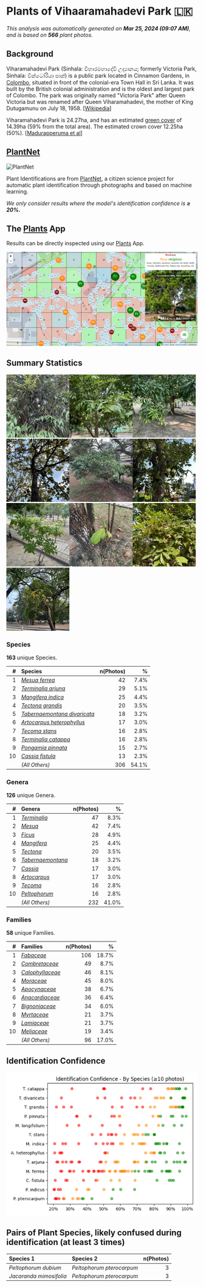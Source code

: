 # Plants of Vihaaramahadevi Park :sri_lanka:

*This analysis was automatically generated on  **Mar 25, 2024 (09:07 AM)**, and is based on  **566** plant photos.*

## Background

Viharamahadevi Park (Sinhala: විහාරමහාදේවී උද්‍යානය; formerly Victoria Park, Sinhala: වික්ටෝරියා පාක්) is a public park located in Cinnamon Gardens, in [Colombo](https://en.wikipedia.org/wiki/Colombo), situated in front of the colonial-era Town Hall in Sri Lanka. It was built by the British colonial administration and is the oldest and largest park of Colombo. The park was originally named "Victoria Park" after Queen Victoria but was renamed after Queen Viharamahadevi, the mother of King Dutugamunu on July 18, 1958. [[Wikipedia](https://en.wikipedia.org/wiki/Viharamahadevi_Park)]

Viharamahadevi Park is 24.27ha, and has an estimated [green cover](https://en.wikipedia.org/wiki/Vegetation) of 14.39ha (59% from the total area). The estimated crown cover 12.25ha (50%). [[Madurapperuma et al](https://www.researchgate.net/publication/282250239_CrownTree_cover_of_Viharamahadevi_Park_Colombo)]

## [PlantNet](https://plantnet.org)

![PlantNet](https://plantnet.org/wp-content/uploads/2020/12/plantnet_header.png)

Plant Identifications are from  [PlantNet](https://plantnet.org), a citizen science project for automatic plant identification through photographs and based on machine learning.

*We only consider results where the model's identification confidence is **≥ 20%.***

## The [Plants](https://nuuuwan.github.io/plants) App

Results can be directly inspected using our [Plants](https://nuuuwan.github.io/plants) App.

![App](images/app.png)

## Summary Statistics

<img src="data/images/Photo-2024-03-11-07-03-27.jpg" alt="Mesua ferrea" width="33%" style= /><img src="data/images/Photo-2024-03-21-07-08-12.jpg" alt="Terminalia arjuna" width="33%" style= /><img src="data/images/Photo-2024-03-21-08-12-16.jpg" alt="Mangifera indica" width="33%" style= /><img src="data/images/Photo-2024-03-19-07-18-25.jpg" alt="Tectona grandis" width="33%" style= /><img src="data/images/Photo-2024-03-11-06-27-36.jpg" alt="Tabernaemontana divaricata" width="33%" style= /><img src="data/images/Photo-2024-03-25-07-22-44.jpg" alt="Artocarpus heterophyllus" width="33%" style= /><img src="data/images/Photo-2024-03-11-06-40-57.jpg" alt="Tecoma stans" width="33%" style= /><img src="data/images/Photo-2024-03-11-06-36-36.jpg" alt="Terminalia catappa" width="33%" style= /><img src="data/images/Photo-2024-03-21-08-10-07.jpg" alt="Pongamia pinnata" width="33%" style= /><img src="data/images/Photo-2024-03-08-07-09-59.jpg" alt="Cassia fistula" width="33%" style= />

### Species

**163** unique Species.

| # | Species | n(Photos) | % |
| ---: | :--- | ---: | ---: |
| 1 | [*Mesua ferrea*](https://en.wikipedia.org/wiki/Mesua_ferrea) | 42 | 7.4% |
| 2 | [*Terminalia arjuna*](https://en.wikipedia.org/wiki/Terminalia_arjuna) | 29 | 5.1% |
| 3 | [*Mangifera indica*](https://en.wikipedia.org/wiki/Mangifera_indica) | 25 | 4.4% |
| 4 | [*Tectona grandis*](https://en.wikipedia.org/wiki/Tectona_grandis) | 20 | 3.5% |
| 5 | [*Tabernaemontana divaricata*](https://en.wikipedia.org/wiki/Tabernaemontana_divaricata) | 18 | 3.2% |
| 6 | [*Artocarpus heterophyllus*](https://en.wikipedia.org/wiki/Artocarpus_heterophyllus) | 17 | 3.0% |
| 7 | [*Tecoma stans*](https://en.wikipedia.org/wiki/Tecoma_stans) | 16 | 2.8% |
| 8 | [*Terminalia catappa*](https://en.wikipedia.org/wiki/Terminalia_catappa) | 16 | 2.8% |
| 9 | [*Pongamia pinnata*](https://en.wikipedia.org/wiki/Pongamia_pinnata) | 15 | 2.7% |
| 10 | [*Cassia fistula*](https://en.wikipedia.org/wiki/Cassia_fistula) | 13 | 2.3% |
|  | *(All Others)* | 306 | 54.1% |

### Genera

**126** unique Genera.

| # | Genera | n(Photos) | % |
| ---: | :--- | ---: | ---: |
| 1 | [*Terminalia*](https://en.wikipedia.org/wiki/Terminalia) | 47 | 8.3% |
| 2 | [*Mesua*](https://en.wikipedia.org/wiki/Mesua) | 42 | 7.4% |
| 3 | [*Ficus*](https://en.wikipedia.org/wiki/Ficus) | 28 | 4.9% |
| 4 | [*Mangifera*](https://en.wikipedia.org/wiki/Mangifera) | 25 | 4.4% |
| 5 | [*Tectona*](https://en.wikipedia.org/wiki/Tectona) | 20 | 3.5% |
| 6 | [*Tabernaemontana*](https://en.wikipedia.org/wiki/Tabernaemontana) | 18 | 3.2% |
| 7 | [*Cassia*](https://en.wikipedia.org/wiki/Cassia) | 17 | 3.0% |
| 8 | [*Artocarpus*](https://en.wikipedia.org/wiki/Artocarpus) | 17 | 3.0% |
| 9 | [*Tecoma*](https://en.wikipedia.org/wiki/Tecoma) | 16 | 2.8% |
| 10 | [*Peltophorum*](https://en.wikipedia.org/wiki/Peltophorum) | 16 | 2.8% |
|  | *(All Others)* | 232 | 41.0% |

### Families

**58** unique Families.

| # | Families | n(Photos) | % |
| ---: | :--- | ---: | ---: |
| 1 | [*Fabaceae*](https://en.wikipedia.org/wiki/Fabaceae) | 106 | 18.7% |
| 2 | [*Combretaceae*](https://en.wikipedia.org/wiki/Combretaceae) | 49 | 8.7% |
| 3 | [*Calophyllaceae*](https://en.wikipedia.org/wiki/Calophyllaceae) | 46 | 8.1% |
| 4 | [*Moraceae*](https://en.wikipedia.org/wiki/Moraceae) | 45 | 8.0% |
| 5 | [*Apocynaceae*](https://en.wikipedia.org/wiki/Apocynaceae) | 38 | 6.7% |
| 6 | [*Anacardiaceae*](https://en.wikipedia.org/wiki/Anacardiaceae) | 36 | 6.4% |
| 7 | [*Bignoniaceae*](https://en.wikipedia.org/wiki/Bignoniaceae) | 34 | 6.0% |
| 8 | [*Myrtaceae*](https://en.wikipedia.org/wiki/Myrtaceae) | 21 | 3.7% |
| 9 | [*Lamiaceae*](https://en.wikipedia.org/wiki/Lamiaceae) | 21 | 3.7% |
| 10 | [*Meliaceae*](https://en.wikipedia.org/wiki/Meliaceae) | 19 | 3.4% |
|  | *(All Others)* | 96 | 17.0% |

## Identification Confidence

![](images/identification_score.species.png)

## Pairs of Plant Species, likely confused during identification (at least 3 times)

| Species 1 | Species 2 | n(Photos) |
| :--- | :--- | ---: |
| *Peltophorum dubium* | *Peltophorum pterocarpum* | 3 |
| *Jacaranda mimosifolia* | *Peltophorum pterocarpum* | 3 |
